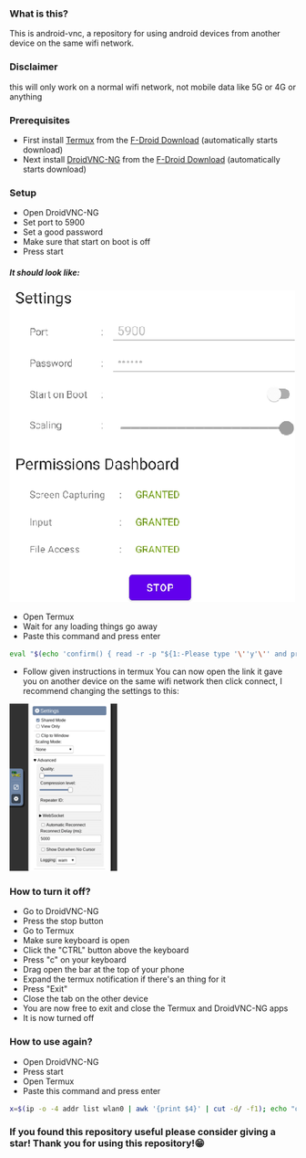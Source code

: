 ### **What is this?**
This is android-vnc, a repository for using android devices from another device on the same wifi network.
### **Disclaimer**
this will only work on a normal wifi network, not mobile data like 5G or 4G or anything
### **Prerequisites**
- First install [Termux](https://termux.com) from the [F-Droid Download](https://f-droid.org/repo/com.termux_118.apk) (automatically starts download)
- Next install [DroidVNC-NG](https://github.com/bk138/droidVNC-NG) from the [F-Droid Download](https://f-droid.org/repo/net.christianbeier.droidvnc_ng_18.apk) (automatically starts download)
### **Setup**
- Open DroidVNC-NG
- Set port to 5900
- Set a good password
- Make sure that start on boot is off
- Press start

##### It should look like:

![](/image.png)

- Open Termux
- Wait for any loading things go away
- Paste this command and press enter 
```bash
eval "$(echo 'confirm() { read -r -p "${1:-Please type '\''y'\'' and press enter anytime it stops and asks, Are you ready to Begin? [y/N]} " response; case "$response" in [yY][eE][sS]|[yY]) true;; *) false;; esac; }')"; cd .. && termux-change-repo && confirm && pkg update; pkg upgrade; pkg i python python-pip nodejs git wget curl iproute2; pkg i python-numpy; git clone https://github.com/novnc/noVNC; pip install websockify; x=$(ip -o -4 addr list wlan0 | awk '{print $4}' | cut -d/ -f1); echo "open this website on another device on the same wifi network: 'http://$x:6080/vnc.html'"; websockify --web ./noVNC/ 6080 ${x}:5900
```
- Follow given instructions in termux
You can now open the link it gave you on another device on the same wifi network then click connect, I recommend changing the settings to this:

![](image2.png)

### **How to turn it off?**
- Go to DroidVNC-NG
- Press the stop button
- Go to Termux
- Make sure keyboard is open
- Click the "CTRL" button above the keyboard
- Press "c" on your keyboard
- Drag open the bar at the top of your phone
- Expand the termux notification if there's an thing for it
- Press "Exit"
- Close the tab on the other device
- You are now free to exit and close the Termux and DroidVNC-NG apps
- It is now turned off
### **How to use again?**
- Open DroidVNC-NG
- Press start
- Open Termux
- Paste this command and press enter
```bash
x=$(ip -o -4 addr list wlan0 | awk '{print $4}' | cut -d/ -f1); echo "open this website on another device on the same wifi network: 'http://$x:6080/vnc.html'"; websockify --web ./noVNC/ 6080 ${x}:5900
```

### **If you found this repository useful please consider giving a star! Thank you for using this repository!😁**
